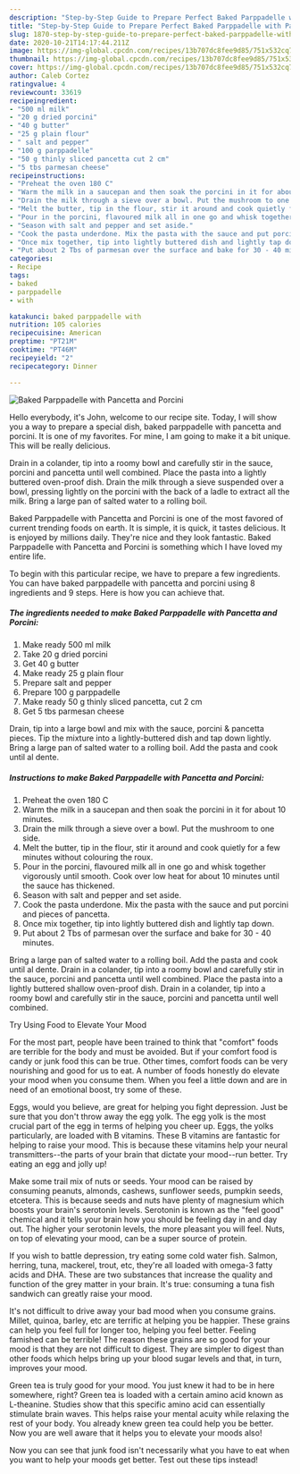 ```yaml
---
description: "Step-by-Step Guide to Prepare Perfect Baked Parppadelle with Pancetta and Porcini"
title: "Step-by-Step Guide to Prepare Perfect Baked Parppadelle with Pancetta and Porcini"
slug: 1870-step-by-step-guide-to-prepare-perfect-baked-parppadelle-with-pancetta-and-porcini
date: 2020-10-21T14:17:44.211Z
image: https://img-global.cpcdn.com/recipes/13b707dc8fee9d85/751x532cq70/baked-parppadelle-with-pancetta-and-porcini-recipe-main-photo.jpg
thumbnail: https://img-global.cpcdn.com/recipes/13b707dc8fee9d85/751x532cq70/baked-parppadelle-with-pancetta-and-porcini-recipe-main-photo.jpg
cover: https://img-global.cpcdn.com/recipes/13b707dc8fee9d85/751x532cq70/baked-parppadelle-with-pancetta-and-porcini-recipe-main-photo.jpg
author: Caleb Cortez
ratingvalue: 4
reviewcount: 33619
recipeingredient:
- "500 ml milk"
- "20 g dried porcini"
- "40 g butter"
- "25 g plain flour"
- " salt and pepper"
- "100 g parppadelle"
- "50 g thinly sliced pancetta cut 2 cm"
- "5 tbs parmesan cheese"
recipeinstructions:
- "Preheat the oven 180 C"
- "Warm the milk in a saucepan and then soak the porcini in it for about 10 minutes."
- "Drain the milk through a sieve over a bowl. Put the mushroom to one side."
- "Melt the butter, tip in the flour, stir it around and cook quietly for a few minutes without colouring the roux."
- "Pour in the porcini, flavoured milk all in one go and whisk together vigorously until smooth. Cook over low heat for about 10 minutes until the sauce has thickened."
- "Season with salt and pepper and set aside."
- "Cook the pasta underdone. Mix the pasta with the sauce and put porcini and pieces of pancetta."
- "Once mix together, tip into lightly buttered dish and lightly tap down."
- "Put about 2 Tbs of parmesan over the surface and bake for 30 - 40 minutes."
categories:
- Recipe
tags:
- baked
- parppadelle
- with

katakunci: baked parppadelle with 
nutrition: 105 calories
recipecuisine: American
preptime: "PT21M"
cooktime: "PT46M"
recipeyield: "2"
recipecategory: Dinner

---
```



![Baked Parppadelle with Pancetta and Porcini](https://img-global.cpcdn.com/recipes/13b707dc8fee9d85/751x532cq70/baked-parppadelle-with-pancetta-and-porcini-recipe-main-photo.jpg)

Hello everybody, it's John, welcome to our recipe site. Today, I will show you a way to prepare a special dish, baked parppadelle with pancetta and porcini. It is one of my favorites. For mine, I am going to make it a bit unique. This will be really delicious.

Drain in a colander, tip into a roomy bowl and carefully stir in the sauce, porcini and pancetta until well combined. Place the pasta into a lightly buttered oven-proof dish. Drain the milk through a sieve suspended over a bowl, pressing lightly on the porcini with the back of a ladle to extract all the milk. Bring a large pan of salted water to a rolling boil.

Baked Parppadelle with Pancetta and Porcini is one of the most favored of current trending foods on earth. It is simple, it is quick, it tastes delicious. It is enjoyed by millions daily. They're nice and they look fantastic. Baked Parppadelle with Pancetta and Porcini is something which I have loved my entire life.


To begin with this particular recipe, we have to prepare a few ingredients. You can have baked parppadelle with pancetta and porcini using 8 ingredients and 9 steps. Here is how you can achieve that.

<!--inarticleads1-->

##### The ingredients needed to make Baked Parppadelle with Pancetta and Porcini:

1. Make ready 500 ml milk
1. Take 20 g dried porcini
1. Get 40 g butter
1. Make ready 25 g plain flour
1. Prepare  salt and pepper
1. Prepare 100 g parppadelle
1. Make ready 50 g thinly sliced pancetta, cut 2 cm
1. Get 5 tbs parmesan cheese


Drain, tip into a large bowl and mix with the sauce, porcini &amp; pancetta pieces. Tip the mixture into a lightly-buttered dish and tap down lightly. Bring a large pan of salted water to a rolling boil. Add the pasta and cook until al dente. 

<!--inarticleads2-->

##### Instructions to make Baked Parppadelle with Pancetta and Porcini:

1. Preheat the oven 180 C
1. Warm the milk in a saucepan and then soak the porcini in it for about 10 minutes.
1. Drain the milk through a sieve over a bowl. Put the mushroom to one side.
1. Melt the butter, tip in the flour, stir it around and cook quietly for a few minutes without colouring the roux.
1. Pour in the porcini, flavoured milk all in one go and whisk together vigorously until smooth. Cook over low heat for about 10 minutes until the sauce has thickened.
1. Season with salt and pepper and set aside.
1. Cook the pasta underdone. Mix the pasta with the sauce and put porcini and pieces of pancetta.
1. Once mix together, tip into lightly buttered dish and lightly tap down.
1. Put about 2 Tbs of parmesan over the surface and bake for 30 - 40 minutes.


Bring a large pan of salted water to a rolling boil. Add the pasta and cook until al dente. Drain in a colander, tip into a roomy bowl and carefully stir in the sauce, porcini and pancetta until well combined. Place the pasta into a lightly buttered shallow oven-proof dish. Drain in a colander, tip into a roomy bowl and carefully stir in the sauce, porcini and pancetta until well combined. 

Try Using Food to Elevate Your Mood


For the most part, people have been trained to think that "comfort" foods are terrible for the body and must be avoided. But if your comfort food is candy or junk food this can be true. Other times, comfort foods can be very nourishing and good for us to eat. A number of foods honestly do elevate your mood when you consume them. When you feel a little down and are in need of an emotional boost, try some of these.

Eggs, would you believe, are great for helping you fight depression. Just be sure that you don't throw away the egg yolk. The egg yolk is the most crucial part of the egg in terms of helping you cheer up. Eggs, the yolks particularly, are loaded with B vitamins. These B vitamins are fantastic for helping to raise your mood. This is because these vitamins help your neural transmitters--the parts of your brain that dictate your mood--run better. Try eating an egg and jolly up!

Make some trail mix of nuts or seeds. Your mood can be raised by consuming peanuts, almonds, cashews, sunflower seeds, pumpkin seeds, etcetera. This is because seeds and nuts have plenty of magnesium which boosts your brain's serotonin levels. Serotonin is known as the "feel good" chemical and it tells your brain how you should be feeling day in and day out. The higher your serotonin levels, the more pleasant you will feel. Nuts, on top of elevating your mood, can be a super source of protein.

If you wish to battle depression, try eating some cold water fish. Salmon, herring, tuna, mackerel, trout, etc, they're all loaded with omega-3 fatty acids and DHA. These are two substances that increase the quality and function of the grey matter in your brain. It's true: consuming a tuna fish sandwich can greatly raise your mood. 

It's not difficult to drive away your bad mood when you consume grains. Millet, quinoa, barley, etc are terrific at helping you be happier. These grains can help you feel full for longer too, helping you feel better. Feeling famished can be terrible! The reason these grains are so good for your mood is that they are not difficult to digest. They are simpler to digest than other foods which helps bring up your blood sugar levels and that, in turn, improves your mood.

Green tea is truly good for your mood. You just knew it had to be in here somewhere, right? Green tea is loaded with a certain amino acid known as L-theanine. Studies show that this specific amino acid can essentially stimulate brain waves. This helps raise your mental acuity while relaxing the rest of your body. You already knew green tea could help you be better. Now you are well aware that it helps you to elevate your moods also!

Now you can see that junk food isn't necessarily what you have to eat when you want to help your moods get better. Test out  these tips  instead!

